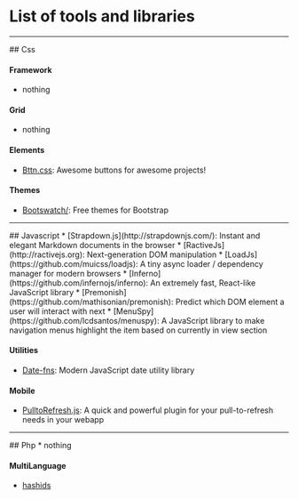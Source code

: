 # List of tools and libraries
<hr>
## Css

#### Framework
* nothing

#### Grid
* nothing

#### Elements
* [Bttn.css](https://bttn.surge.sh/): Awesome buttons for awesome projects!

#### Themes
* [Bootswatch/](http://bootswatch.com/): Free themes for Bootstrap

<hr>
## Javascript
* [Strapdown.js](http://strapdownjs.com/): Instant and elegant Markdown documents in the browser
* [RactiveJs](http://ractivejs.org): Next-generation DOM manipulation 
* [LoadJs](https://github.com/muicss/loadjs): A tiny async loader / dependency manager for modern browsers
* [Inferno](https://github.com/infernojs/inferno): An extremely fast, React-like JavaScript library
* [Premonish](https://github.com/mathisonian/premonish): Predict which DOM element a user will interact with next
* [MenuSpy](https://github.com/lcdsantos/menuspy): A JavaScript library to make navigation menus highlight the item based on currently in view section

#### Utilities
* [Date-fns](https://date-fns.org/): Modern JavaScript date utility library

#### Mobile
* [PulltoRefresh.js](https://www.boxfactura.com/pulltorefresh.js/): A quick and powerful plugin for your pull-to-refresh needs in your webapp

<hr>
## Php
* nothing

#### MultiLanguage
* [hashids](http://hashids.org/)
